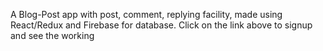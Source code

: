 A Blog-Post app with post, comment, replying facility, made using React/Redux and Firebase for database. Click on the link above to signup and see the working
